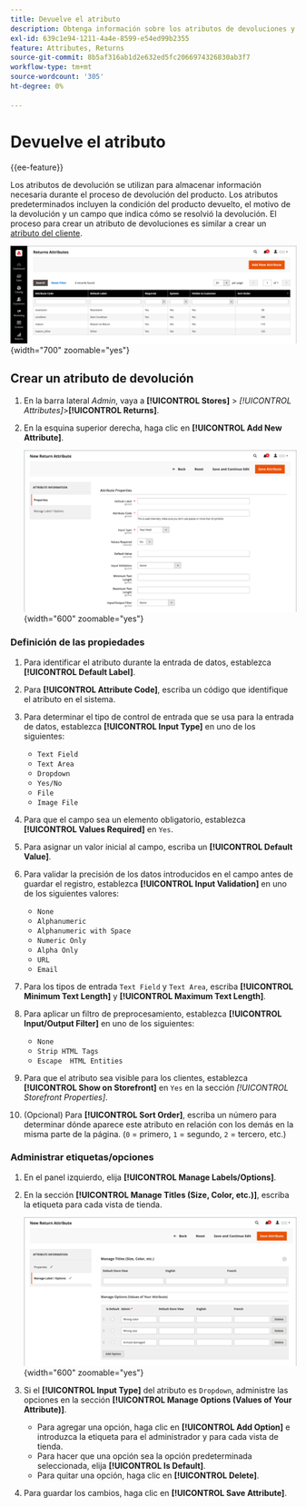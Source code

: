 ```yaml
---
title: Devuelve el atributo
description: Obtenga información sobre los atributos de devoluciones y cómo crear los atributos necesarios para procesar las devoluciones en su tienda.
exl-id: 639c1e94-1211-4a4e-8599-e54ed99b2355
feature: Attributes, Returns
source-git-commit: 8b5af316ab1d2e632ed5fc2066974326830ab3f7
workflow-type: tm+mt
source-wordcount: '305'
ht-degree: 0%

---
```


# Devuelve el atributo

{{ee-feature}}

Los atributos de devolución se utilizan para almacenar información necesaria durante el proceso de devolución del producto. Los atributos predeterminados incluyen la condición del producto devuelto, el motivo de la devolución y un campo que indica cómo se resolvió la devolución. El proceso para crear un atributo de devoluciones es similar a crear un [atributo del cliente](../customers/attribute-properties.md).

![Administrador - Devuelve atributos](./assets/attribute-returns.png){width="700" zoomable="yes"}

## Crear un atributo de devolución

1. En la barra lateral _Admin_, vaya a **[!UICONTROL Stores]** > _[!UICONTROL Attributes]_>**[!UICONTROL Returns]**.

1. En la esquina superior derecha, haga clic en **[!UICONTROL Add New Attribute]**.

   ![Nuevo resultado - propiedades del atributo](./assets/attribute-returns-new-properties.png){width="600" zoomable="yes"}

### Definición de las propiedades

1. Para identificar el atributo durante la entrada de datos, establezca **[!UICONTROL Default Label]**.

1. Para **[!UICONTROL Attribute Code]**, escriba un código que identifique el atributo en el sistema.

1. Para determinar el tipo de control de entrada que se usa para la entrada de datos, establezca **[!UICONTROL Input Type]** en uno de los siguientes:

   - `Text Field`
   - `Text Area`
   - `Dropdown`
   - `Yes/No`
   - `File`
   - `Image File`

1. Para que el campo sea un elemento obligatorio, establezca **[!UICONTROL Values Required]** en `Yes`.

1. Para asignar un valor inicial al campo, escriba un **[!UICONTROL Default Value]**.

1. Para validar la precisión de los datos introducidos en el campo antes de guardar el registro, establezca **[!UICONTROL Input Validation]** en uno de los siguientes valores:

   - `None`
   - `Alphanumeric`
   - `Alphanumeric with Space`
   - `Numeric Only`
   - `Alpha Only`
   - `URL`
   - `Email`

1. Para los tipos de entrada `Text Field` y `Text Area`, escriba **[!UICONTROL Minimum Text Length]** y **[!UICONTROL Maximum Text Length]**.

1. Para aplicar un filtro de preprocesamiento, establezca **[!UICONTROL Input/Output Filter]** en uno de los siguientes:

   - `None`
   - `Strip HTML Tags`
   - `Escape  HTML Entities`

1. Para que el atributo sea visible para los clientes, establezca **[!UICONTROL Show on Storefront]** en `Yes` en la sección _[!UICONTROL Storefront Properties]_.

1. (Opcional) Para **[!UICONTROL Sort Order]**, escriba un número para determinar dónde aparece este atributo en relación con los demás en la misma parte de la página. (`0` = primero, `1` = segundo, `2` = tercero, etc.)

### Administrar etiquetas/opciones

1. En el panel izquierdo, elija **[!UICONTROL Manage Labels/Options]**.

1. En la sección **[!UICONTROL Manage Titles (Size, Color, etc.)]**, escriba la etiqueta para cada vista de tienda.

   ![Administrar etiquetas](./assets/return-attributes.png){width="600" zoomable="yes"}

1. Si el **[!UICONTROL Input Type]** del atributo es `Dropdown`, administre las opciones en la sección **[!UICONTROL Manage Options (Values of Your Attribute)]**.

   - Para agregar una opción, haga clic en **[!UICONTROL Add Option]** e introduzca la etiqueta para el administrador y para cada vista de tienda.
   - Para hacer que una opción sea la opción predeterminada seleccionada, elija **[!UICONTROL Is Default]**.
   - Para quitar una opción, haga clic en **[!UICONTROL Delete]**.

1. Para guardar los cambios, haga clic en **[!UICONTROL Save Attribute]**.
